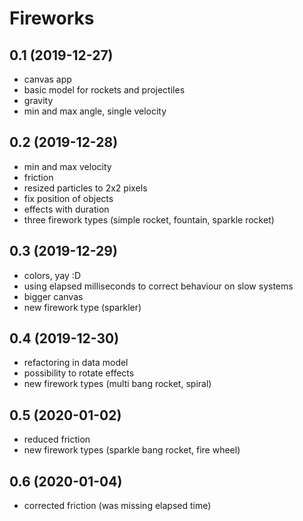# Fireworks

## 0.1 (2019-12-27)
- canvas app
- basic model for rockets and projectiles
- gravity
- min and max angle, single velocity

## 0.2 (2019-12-28)
- min and max velocity
- friction
- resized particles to 2x2 pixels
- fix position of objects
- effects with duration
- three firework types (simple rocket, fountain, sparkle rocket)

## 0.3 (2019-12-29)
- colors, yay :D
- using elapsed milliseconds to correct behaviour on slow systems
- bigger canvas
- new firework type (sparkler)

## 0.4 (2019-12-30)
- refactoring in data model
- possibility to rotate effects
- new firework types (multi bang rocket, spiral)

## 0.5 (2020-01-02)
- reduced friction
- new firework types (sparkle bang rocket, fire wheel)

## 0.6 (2020-01-04)
- corrected friction (was missing elapsed time)